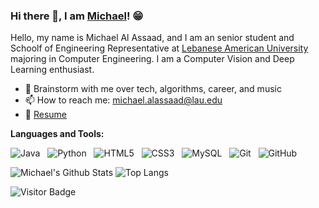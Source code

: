 ### Hi there 👋, I am [Michael](https://www.linkedin.com/in/michael-al-assaad-695087193)! 😁
<!--
Here are some ideas to get you started:

- 🔭 I’m currently working on ...
- 🌱 I’m currently learning ...
- 👯 I’m looking to collaborate on ...
- 🤔 I’m looking for help with ...
- 💬 Ask me about ...
- 📫 How to reach me: ...
- 😄 Pronouns: ...
- ⚡ Fun fact: ...
- 🤔 I’m looking for help with Statistics
- 👯 I’m looking to collaborate on ...
-->

Hello, my name is Michael Al Assaad, and I am an senior student and Schoolf of Engineering Representative at [Lebanese American University](https://www.lau.edu.lb/) majoring in Computer Engineering. I am a Computer Vision and Deep Learning enthusiast.

- 💬 Brainstorm with me over tech, algorithms, career, and music 
- 📫 How to reach me: michael.alassaad@lau.edu
- 📝 [Resume](https://github.com/michaelalassaad/Get-to-Know-Me/files/9995043/CV.-.Michael.Al.Assaad.pdf)


**Languages and Tools:** 

![Java](https://img.shields.io/badge/-Java-black?logo=java&style=social)&nbsp;&nbsp;
![Python](https://img.shields.io/badge/-Python-black?logo=Python&style=social)&nbsp;&nbsp;
![HTML5](https://img.shields.io/badge/-HTML5-black?logo=html5&style=social)&nbsp;&nbsp;
![CSS3](https://img.shields.io/badge/-CSS3-black?logo=css3&style=social)&nbsp;&nbsp;
![MySQL](https://img.shields.io/badge/-MySQL-black?logo=mysql&style=social)&nbsp;&nbsp;
![Git](https://img.shields.io/badge/-Git-black?logo=git&style=social)&nbsp;&nbsp;
![GitHub](https://img.shields.io/badge/-GitHub-black?logo=github&style=social)&nbsp;&nbsp;

![Michael's Github Stats](https://github-readme-stats.vercel.app/api?username=michaelalassaad&count_private=true&show_icons=true&include_all_commits=true)
![Top Langs](https://github-readme-stats.vercel.app/api/top-langs/?username=michaelalassaad&hide=TeX&layout=compact)

![Visitor Badge](https://visitor-badge.laobi.icu/badge?page_id=rusty-sj.rusty-sj)
